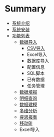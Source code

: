 # Summary

* [系统介绍](README.md)
* [系统安装](chapter1.md)
* [功能列表](gong_neng.md)
   * [数据导入](shu_ju_dao_ru.md)
       * [CSV导入](csvdao_ru.md)
       * Excel导入
       * 数据库导入
       * 配置信息
       * SQL脚本
       * 已有数据
       * 任务管理
   * [数据填报](shu_ju_tian_bao.md)
   * [明细查询](ming_xi_cha_xun.md)
   * [数据建模](shu_ju_jian_mo.md)
   * [多维分析](duo_wei_fen_xi.md)
   * [睿思报表](rui_si_bao_biao.md)
   * [移动BI](yi_dong_bi.md)
   * Excel导入

